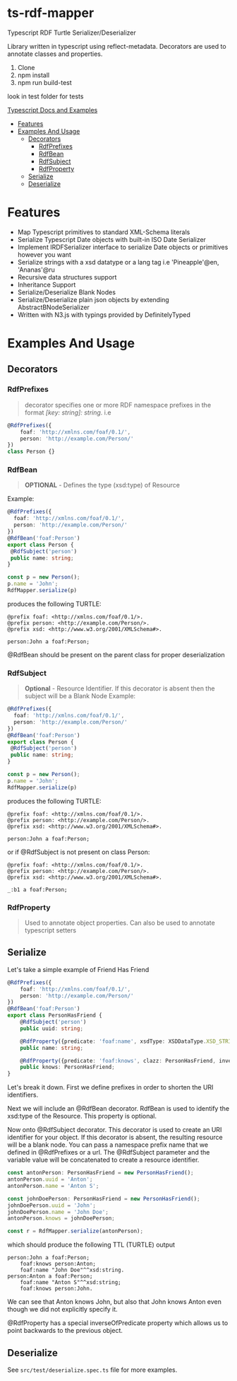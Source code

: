 # ts-rdf-mapper

Typescript RDF Turtle Serializer/Deserializer

Library written in typescript using reflect-metadata. Decorators are used to annotate classes and properties.

1. Clone
2. npm install
3. npm run build-test

look in test folder for tests

[Typescript Docs and Examples](https://antonsuhovatkin.bitbucket.io/)

- [Features](#features)
- [Examples And Usage](#examples-and-usage)
    * [Decorators](#decorators)
        + [RdfPrefixes](#rdfprefixes)
        + [RdfBean](#rdfbean)
        + [RdfSubject](#rdfsubject)
        + [RdfProperty](#rdfproperty)
    * [Serialize](#serialize)
    * [Deserialize](#deserialize)


# Features

* Map Typescript primitives to standard XML-Schema literals
* Serialize Typescript Date objects with built-in ISO Date Serializer
* Implement IRDFSerializer interface to serialize Date objects or primitives however you want
* Serialize strings with a xsd datatype or a lang tag i.e 'Pineapple'@en, 'Ananas'@ru
* Recursive data structures support
* Inheritance Support
* Serialize/Deserialize Blank Nodes
* Serialize/Deserialize plain json objects by extending AbstractBNodeSerializer
* Written with N3.js with typings provided by DefinitelyTyped

# Examples And Usage
## Decorators
### RdfPrefixes
> decorator specifies one or more RDF namespace prefixes in the format *[key: string]: string*. i.e 

```ts
@RdfPrefixes({
    foaf: 'http://xmlns.com/foaf/0.1/',
    person: 'http://example.com/Person/'
})
class Person {}
```
### RdfBean
> **OPTIONAL** - Defines the type (xsd:type) of Resource

Example:

```ts
@RdfPrefixes({
  foaf: 'http://xmlns.com/foaf/0.1/',
  person: 'http://example.com/Person/'
})
@RdfBean('foaf:Person')
export class Person {
 @RdfSubject('person')
 public name: string;
}

const p = new Person();
p.name = 'John';
RdfMapper.serialize(p)
```
produces the following TURTLE:
```
@prefix foaf: <http://xmlns.com/foaf/0.1/>.
@prefix person: <http://example.com/Person/>.
@prefix xsd: <http://www.w3.org/2001/XMLSchema#>.

person:John a foaf:Person;
```

@RdfBean should be present on the parent class for proper deserialization

### RdfSubject
> **Optional** - Resource Identifier. If this decorator is absent then the subject will be a Blank Node
Example:

```ts
@RdfPrefixes({
  foaf: 'http://xmlns.com/foaf/0.1/',
  person: 'http://example.com/Person/'
})
@RdfBean('foaf:Person')
export class Person {
 @RdfSubject('person')
 public name: string;
}

const p = new Person();
p.name = 'John';
RdfMapper.serialize(p)
```
produces the following TURTLE:
```
@prefix foaf: <http://xmlns.com/foaf/0.1/>.
@prefix person: <http://example.com/Person/>.
@prefix xsd: <http://www.w3.org/2001/XMLSchema#>.

person:John a foaf:Person;
```

or if @RdfSubject is not present on class Person:

```
@prefix foaf: <http://xmlns.com/foaf/0.1/>.
@prefix person: <http://example.com/Person/>.
@prefix xsd: <http://www.w3.org/2001/XMLSchema#>.

_:b1 a foaf:Person;
```

### RdfProperty
> Used to annotate object properties. Can also be used to annotate typescript setters
## Serialize
Let's take a simple example of Friend Has Friend
```ts
@RdfPrefixes({
    foaf: 'http://xmlns.com/foaf/0.1/',
    person: 'http://example.com/Person/'
})
@RdfBean('foaf:Person')
export class PersonHasFriend {
    @RdfSubject('person')
    public uuid: string;

    @RdfProperty({predicate: 'foaf:name', xsdType: XSDDataType.XSD_STRING})
    public name: string;

    @RdfProperty({predicate: 'foaf:knows', clazz: PersonHasFriend, inverseOfPredicate: 'foaf:knows'})
    public knows: PersonHasFriend;
}
```
Let's break it down. First we define prefixes in order to shorten the URI identifiers.

Next we will include an @RdfBean decorator. RdfBean is used to identify the xsd:type of the Resource. 
This property is optional.

Now onto @RdfSubject decorator. This decorator is used to create an URI identifier for your object. If this decorator is absent, the resulting resource will be a blank node. You can pass a namespace prefix name that we defined in @RdfPrefixes or a url. The @RdfSubject parameter and the variable value will be concatenated to create a resource identifier.

```ts
const antonPerson: PersonHasFriend = new PersonHasFriend();
antonPerson.uuid = 'Anton';
antonPerson.name = 'Anton S';

const johnDoePerson: PersonHasFriend = new PersonHasFriend();
johnDoePerson.uuid = 'John';
johnDoePerson.name = 'John Doe';
antonPerson.knows = johnDoePerson;

const r = RdfMapper.serialize(antonPerson);
``` 

which should produce the following TTL (TURTLE) output

```
person:John a foaf:Person;
    foaf:knows person:Anton;
    foaf:name "John Doe"^^xsd:string.
person:Anton a foaf:Person;
    foaf:name "Anton S"^^xsd:string;
    foaf:knows person:John.
```

We can see that Anton knows John, but also that John knows Anton even though we did not explicitly specify it.

@RdfProperty has a special inverseOfPredicate property which allows us to point backwards to the previous object.
## Deserialize

See ```src/test/deserialize.spec.ts``` file for more examples.
